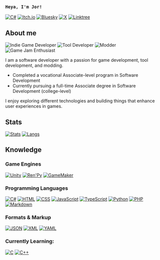 ### **`Heya, I'm Jor!`**
[![C#](https://custom-icon-badges.demolab.com/badge/Website-000000.svg?logo=materialweb&logoColor=white)](https://jor02.dev)
[![Itch.io](https://img.shields.io/badge/itch.io-%23FF0B34.svg?logo=Itch.io&logoColor=white)](https://jor02.itch.io/)
[![Bluesky](https://img.shields.io/badge/Bluesky-0285FF?logo=bluesky&logoColor=fff)](https://bsky.app/profile/jor02.bsky.social)
[![X](https://img.shields.io/badge/X-%23000000.svg?logo=X&logoColor=white)](https://x.com/Jor02video)
[![Linktree](https://img.shields.io/badge/LinkTree-1de9b6?logo=linktree&logoColor=white)](https://linktr.ee/Jor02)

## About me
![Indie Game Developer](https://img.shields.io/badge/Indie%20Game%20Developer-8A2BE2.svg?logo=unity&logoColor=fff)
![Tool Developer](https://custom-icon-badges.demolab.com/badge/Tool%20Developer-5C2D91.svg?logo=visualstudio&logoColor=fff)
![Modder](https://img.shields.io/badge/Modder-228B22.svg?logo=wrench&logoColor=fff)
![Game Jam Enthusiast](https://img.shields.io/badge/Game%20Jam%20Enthusiast-FF6900.svg?logo=itch.io&logoColor=fff)

I am a software developer with a passion for game development, tool development, and modding.
- Completed a vocational Associate-level program in Software Development  
- Currently pursuing a full-time Associate degree in Software Development (college-level)  

I enjoy exploring different technologies and building things that enhance user experiences in games.
## Stats
[![Stats](https://github-readme-stats.vercel.app/api?username=Jor02&custom_title=Stats&count_private=true&show_icons=true&theme=github_dark)](#)
[![Langs](https://github-readme-stats.vercel.app/api/top-langs/?username=Jor02&theme=github_dark&layout=compact)](#)

## Knowledge
### Game Engines
[![Unity](https://img.shields.io/badge/Unity-%23000000.svg?logo=unity&logoColor=white)](#)
[![Ren'Py](https://img.shields.io/badge/Ren'Py-FF7F7F?logo=Renpy&logoColor=fff)](#)
[![GameMaker](https://img.shields.io/badge/GameMaker-000?logo=gamemaker&logoColor=fff)](#)

### Programming Languages
[![C#](https://custom-icon-badges.demolab.com/badge/C%23-%23239120.svg?logo=cshrp&logoColor=white)](#)
[![HTML](https://img.shields.io/badge/HTML-%23E34F26.svg?logo=html5&logoColor=white)](#)
[![CSS](https://img.shields.io/badge/CSS-639?logo=css&logoColor=fff)](#)
[![JavaScript](https://img.shields.io/badge/JavaScript-F7DF1E?logo=javascript&logoColor=000)](#)
[![TypeScript](https://img.shields.io/badge/TypeScript-3178C6?logo=typescript&logoColor=fff)](#)
[![Python](https://img.shields.io/badge/Python-3776AB?logo=python&logoColor=fff)](#)
[![PHP](https://img.shields.io/badge/php-%23777BB4.svg?&logo=php&logoColor=white)](#)
[![Markdown](https://img.shields.io/badge/Markdown-%23000000.svg?logo=markdown&logoColor=white)](#)

### Formats & Markup
[![JSON](https://img.shields.io/badge/JSON-000?logo=json&logoColor=fff)](#)
[![XML](https://img.shields.io/badge/XML-767C52?logo=xml&logoColor=fff)](#)
[![YAML](https://img.shields.io/badge/YAML-CB171E?logo=yaml&logoColor=fff)](#)

### Currently Learning:
[![C](https://img.shields.io/badge/C-00599C?logo=c&logoColor=white)](#) [![C++](https://img.shields.io/badge/C++-%2300599C.svg?logo=c%2B%2B&logoColor=white)](#)
